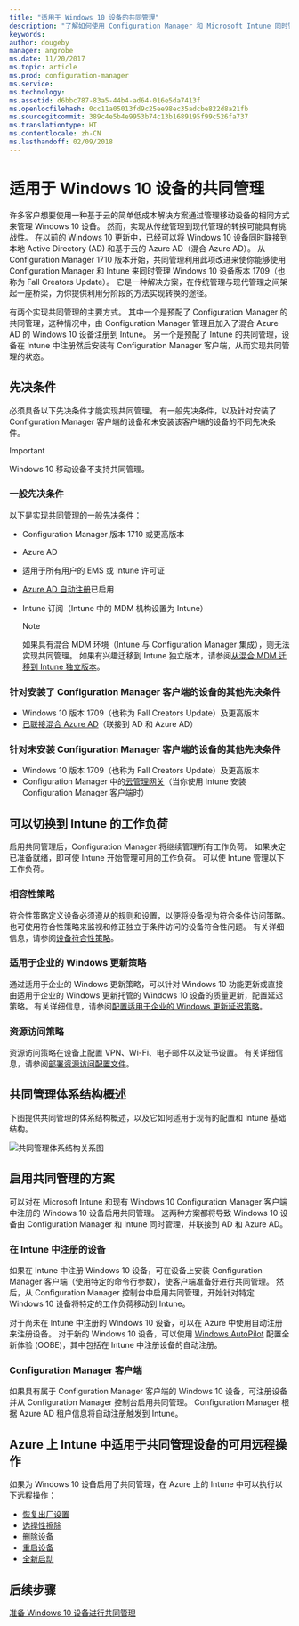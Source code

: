 ```yaml
---
title: "适用于 Windows 10 设备的共同管理"
description: "了解如何使用 Configuration Manager 和 Microsoft Intune 同时管理 Windows 10 设备。"
keywords: 
author: dougeby
manager: angrobe
ms.date: 11/20/2017
ms.topic: article
ms.prod: configuration-manager
ms.service: 
ms.technology: 
ms.assetid: d6bbc787-83a5-44b4-ad64-016e5da7413f
ms.openlocfilehash: 0cc11a05013fd9c25ee98ec35adcbe822d8a21fb
ms.sourcegitcommit: 389c4e5b4e9953b74c13b1689195f99c526fa737
ms.translationtype: HT
ms.contentlocale: zh-CN
ms.lasthandoff: 02/09/2018
---
```

# <a name="co-management-for-windows-10-devices"></a>适用于 Windows 10 设备的共同管理    
<!-- 1350871 -->
许多客户想要使用一种基于云的简单低成本解决方案通过管理移动设备的相同方式来管理 Windows 10 设备。 然而，实现从传统管理到现代管理的转换可能具有挑战性。 在以前的 Windows 10 更新中，已经可以将 Windows 10 设备同时联接到本地 Active Directory (AD) 和基于云的 Azure AD（混合 Azure AD）。 从 Configuration Manager 1710 版本开始，共同管理利用此项改进来使你能够使用 Configuration Manager 和 Intune 来同时管理 Windows 10 设备版本 1709（也称为 Fall Creators Update）。 它是一种解决方案，在传统管理与现代管理之间架起一座桥梁，为你提供利用分阶段的方法实现转换的途径。 

有两个实现共同管理的主要方式。  其中一个是预配了 Configuration Manager 的共同管理，这种情况中，由 Configuration Manager 管理且加入了混合 Azure AD 的 Windows 10 设备注册到 Intune。 另一个是预配了 Intune 的共同管理，设备在 Intune 中注册然后安装有 Configuration Manager 客户端，从而实现共同管理的状态。

## <a name="prerequisites"></a>先决条件
必须具备以下先决条件才能实现共同管理。 有一般先决条件，以及针对安装了 Configuration Manager 客户端的设备和未安装该客户端的设备的不同先决条件。

> [!IMPORTANT]
> Windows 10 移动设备不支持共同管理。

### <a name="general-prerequisites"></a>一般先决条件
以下是实现共同管理的一般先决条件：  

- Configuration Manager 版本 1710 或更高版本
- Azure AD
- 适用于所有用户的 EMS 或 Intune 许可证
- [Azure AD 自动注册](https://docs.microsoft.com/intune/windows-enroll#enable-windows-10-automatic-enrollment)已启用
- Intune 订阅（Intune 中的 MDM 机构设置为 Intune）


   > [!Note]  
   > 如果具有混合 MDM 环境（Intune 与 Configuration Manager 集成），则无法实现共同管理。 如果有兴趣迁移到 Intune 独立版本，请参阅[从混合 MDM 迁移到 Intune 独立版本](/sccm/mdm/deploy-use/migrate-hybridmdm-to-intunesa)。

### <a name="additional-prerequisites-for-devices-with-the-configuration-manager-client"></a>针对安装了 Configuration Manager 客户端的设备的其他先决条件
- Windows 10 版本 1709（也称为 Fall Creators Update）及更高版本
- [已联接混合 Azure AD](https://docs.microsoft.com/azure/active-directory/device-management-hybrid-azuread-joined-devices-setup)（联接到 AD 和 Azure AD）

### <a name="additional-prerequisites-for-devices-without-the-configuration-manager-client"></a>针对未安装 Configuration Manager 客户端的设备的其他先决条件
- Windows 10 版本 1709（也称为 Fall Creators Update）及更高版本
- Configuration Manager 中的[云管理网关](/sccm/core/clients/manage/manage-clients-internet#cloud-management-gateway)（当你使用 Intune 安装 Configuration Manager 客户端时）

## <a name="workloads-you-can-switch-to-intune"></a>可以切换到 Intune 的工作负荷
启用共同管理后，Configuration Manager 将继续管理所有工作负荷。 如果决定已准备就绪，即可使 Intune 开始管理可用的工作负荷。 可以使 Intune 管理以下工作负荷。   

### <a name="compliance-policies"></a>相容性策略
符合性策略定义设备必须遵从的规则和设置，以便将设备视为符合条件访问策略。 也可使用符合性策略来监视和修正独立于条件访问的设备符合性问题。 有关详细信息，请参阅[设备符合性策略](/sccm/mdm/deploy-use/device-compliance-policies)。  

### <a name="windows-update-for-business-policies"></a>适用于企业的 Windows 更新策略
通过适用于企业的 Windows 更新策略，可以针对 Windows 10 功能更新或直接由适用于企业的 Windows 更新托管的 Windows 10 设备的质量更新，配置延迟策略。 有关详细信息，请参阅[配置适用于企业的 Windows 更新延迟策略](/sccm/sum/deploy-use/integrate-windows-update-for-business-windows-10#configure-windows-update-for-business-deferral-policies)。  

### <a name="resource-access-policies"></a>资源访问策略
资源访问策略在设备上配置 VPN、Wi-Fi、电子邮件以及证书设置。 有关详细信息，请参阅[部署资源访问配置文件](/sccm/protect/deploy-use/deploy-wifi-vpn-email-cert-profiles)。

## <a name="architectural-overview-for-co-management"></a>共同管理体系结构概述
下图提供共同管理的体系结构概述，以及它如何适用于现有的配置和 Intune 基础结构。

![共同管理体系结构关系图](./media/co-management-arch.svg)

## <a name="scenarios-to-enable-co-management"></a>启用共同管理的方案  
可以对在 Microsoft Intune 和现有 Windows 10 Configuration Manager 客户端中注册的 Windows 10 设备启用共同管理。 这两种方案都将导致 Windows 10 设备由 Configuration Manager 和 Intune 同时管理，并联接到 AD 和 Azure AD。  

### <a name="devices-enrolled-in-intune"></a>在 Intune 中注册的设备  
如果在 Intune 中注册 Windows 10 设备，可在设备上安装 Configuration Manager 客户端（使用特定的命令行参数），使客户端准备好进行共同管理。 然后，从 Configuration Manager 控制台中启用共同管理，开始针对特定 Windows 10 设备将特定的工作负荷移动到 Intune。  

对于尚未在 Intune 中注册的 Windows 10 设备，可以在 Azure 中使用自动注册来注册设备。 对于新的 Windows 10 设备，可以使用 [Windows AutoPilot](https://docs.microsoft.com/intune/enrollment-autopilot) 配置全新体验 (OOBE)，其中包括在 Intune 中注册设备的自动注册。  

### <a name="configuration-manager-clients"></a>Configuration Manager 客户端
如果具有属于 Configuration Manager 客户端的 Windows 10 设备，可注册设备并从 Configuration Manager 控制台启用共同管理。 Configuration Manager 根据 Azure AD 租户信息将自动注册触发到 Intune。  


## <a name="remote-actions-available-in-intune-on-azure-for-co-managed-devices"></a>Azure 上 Intune 中适用于共同管理设备的可用远程操作
如果为 Windows 10 设备启用了共同管理，在 Azure 上的 Intune 中可以执行以下远程操作：  
- [恢复出厂设置](https://docs.microsoft.com/intune/devices-wipe#factory-reset)
- [选择性擦除](https://docs.microsoft.com/intune/apps-selective-wipe)
- [删除设备](https://docs.microsoft.com/intune/devices-wipe#delete-devices-from-the-azure-active-directory-portal)
- [重启设备](https://docs.microsoft.com/intune/device-restart)
- [全新启动](https://docs.microsoft.com/intune/device-fresh-start)

## <a name="next-steps"></a>后续步骤
[准备 Windows 10 设备进行共同管理](co-management-prepare.md)